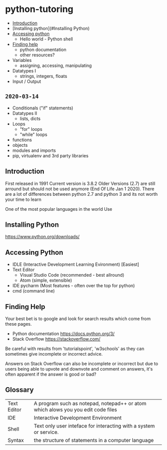 # python-tutoring

 * [Introduction](#introduction)
 * [Installing python](#Installing Python)
 * [Accessing python](#accessing-python)
   * Hello world - Python shell
 * [Finding help](#finding-help)
   * python documentation
   * other resources?
 * Variables
   * assigning, accessing, manipulating
 * Datatypes I
   * strings, integers, floats
 * Input / Output

`2020-03-14`
---------------------------------
 * Conditionals ("if" statements)
 * Datatypes II
   * lists, dicts
 * Loops
    * "for" loops
    * "while" loops
 * functions
 * objects
 * modules and imports
 * pip, virtualenv and 3rd party libraries

## Introduction

First released in 1991
Current version is 3.8.2
Older Versions (2.7) are still arround but should not be used anymore (End Of Life Jan 1 2020).
There are a lot of differences between python 2.7 and python 3 and its not worth your time to learn

One of the most popular languages in the world
Use

## Installing Python

https://www.python.org/downloads/

## Accessing Python

 * IDLE (Interactive Development Learning Evironment) [Easiest]
 * Text Editor
    * Visual Studio Code (recommended - best allround)
    * Atom (simple, extensible)
 * IDE pycharm (Most features - often over the top for python)
 * cmd (command line)

## Finding Help

Your best bet is to google and look for search results which come from these pages.

 * Python documentation https://docs.python.org/3/
 * Stack Overflow https://stackoverflow.com/

Be careful with results from 'tutorialspoint', 'w3schools' as they can sometimes give incomplete or incorrect advice.

Answers on Stack Overflow can also be incomplete or incorrect but due to users being able to upvote and downvote and comment on answers, it's often apparent if the answer is good or bad?

## Glossary

|||
|---|---|
|Text Editor|A program such as notepad, notepad++ or atom which alows you you edit code files|
|IDE|Interactive Development Environment|
|Shell|Text only user inteface for interacting with a system or service.|
|Syntax|the structure of statements in a computer language|
